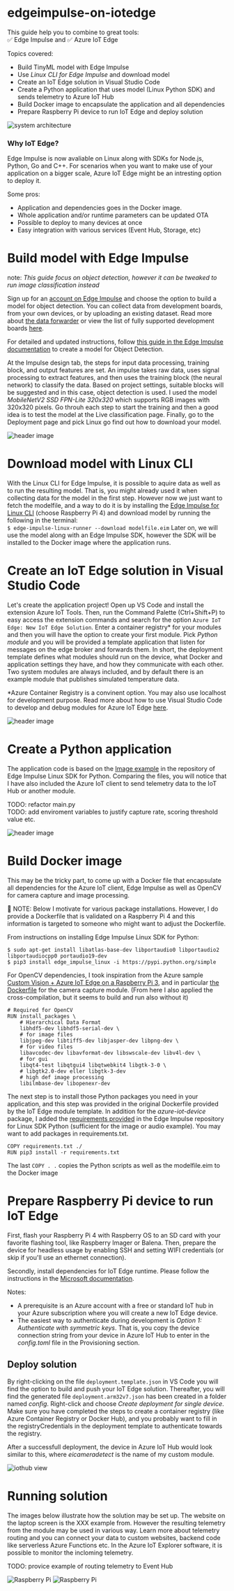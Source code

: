 # edgeimpulse-on-iotedge

This guide help you to combine to great tools:  
✅ Edge Impulse and ✅ Azure IoT Edge

Topics covered:
- Build TinyML model with Edge Impulse
- Use *Linux CLI for Edge Impulse* and download model 
- Create an IoT Edge solution in Visual Studio Code
- Create a Python application that uses model (Linux Python SDK) and sends telemetry to Azure IoT Hub
- Build Docker image to encapsulate the application and all dependencies
- Prepare Raspberry Pi device to run IoT Edge and deploy solution

![system architecture](media/architecture.png)

### Why IoT Edge?

Edge Impulse is now avaliable on Linux along with SDKs for Node.js, Python, Go and C++. For scenarios when you want to make use of your application on a bigger scale, Azure IoT Edge might be an intresting option to deploy it.

Some pros:
- Application and dependencies goes in the Docker image. 
- Whole application and/or runtime parameters can be updated OTA
- Possible to deploy to many devices at once
- Easy integration with various services (Event Hub, Storage, etc)


<!-- ![header image](media/edgeimpulseXiotedge.png) -->

<!-- Modelfile is about 20 MB. -->

# Build model with Edge Impulse

note: *This guide focus on object detection, however it can be tweaked to run image classification instead*

Sign up for an [account on Edge Impulse](https://studio.edgeimpulse.com/) and choose the option to build a model for object detection.
You can collect data from development boards, from your own devices, or by uploading an existing dataset. Read more about [the data forwarder](https://docs.edgeimpulse.com/docs/cli-data-forwarder) or view the list of fully supported development boards [here](https://docs.edgeimpulse.com/docs/fully-supported-development-boards). 

For detailed and updated instructions, follow [this guide in the Edge Impulse documentation](https://docs.edgeimpulse.com/docs/object-detection) to create a model for Object Detection. 

At the Impulse design tab, the steps for input data processing, training block, and output features are set. An impulse takes raw data, uses signal processing to extract features, and then uses the training block (the neural network) to classify the data. Based on project settings, suitable blocks will be suggested and in this case, object detection is used. I used the model *MobileNetV2 SSD FPN-Lite 320x320* which supports RGB images with 320x320 pixels.
Go throuh each step to start the training and then a good idea is to test the model at the Live classification page. Finally, go to the Deployment page and pick Linux go find out how to download your model.

![header image](media/create_impulse.png)

# Download model with Linux CLI

With the Linux CLI for Edge Impulse, it is possible to aquire data as well as to run the resulting model. That is, you might already used it when collecting data for the model in the first step. However now we just want to fetch the modelfile, and a way to do it is by installing the [Edge Impulse for Linux CLI](https://docs.edgeimpulse.com/docs/edge-impulse-for-linux) (choose Raspberry Pi 4) and download model by running the following in the terminal:  
``` $ edge-impulse-linux-runner --download modelfile.eim ```
Later on, we will use the model along with an Edge Impulse SDK, however the SDK will be installed to the Docker image where the application runs.


# Create an IoT Edge solution in Visual Studio Code

Let's create the application project! Open up VS Code and install the extension Azure IoT Tools.
Then, run the Command Palette (Ctrl+Shift+P) to easy access the extension commands and search for the option  ```Azure IoT Edge: New IoT Edge Solution```. Enter a container registry* for your modules and then you will have the option to create your first module. Pick *Python module* and you will be provided a template application that listen for messages on the edge broker and forwards them. In short, the deployment template defines what modules should run on the device, what Docker and application settings they have, and how they communicate with each other. Two system modules are always included, and by default there is an example module that publishes simulated temperature data. 
 
 
 *Azure Container Registry is a convinent option. You may also use localhost for development purpose. Read more about how to use Visual Studio Code to develop and debug modules for Azure IoT Edge [here](https://docs.microsoft.com/en-us/azure/iot-edge/how-to-vs-code-develop-module?view=iotedge-2020-11).

![header image](media/pythonModule.png)

# Create a Python application

The application code is based on the [Image example](https://github.com/edgeimpulse/linux-sdk-python/blob/master/examples/image/classify.py) in the repository of Edge Impulse Linux SDK for Python. Comparing the files, you will notice that I have also included the Azure IoT client to send telemetry data to the IoT Hub or another module.

TODO: refactor main.py  
TODO: add enviroment variables to justify capture rate, scoring threshold value etc.

![header image](media/pythoncode.png)

# Build Docker image

This may be the tricky part, to come up with a Docker file that encapsulate all dependencies for the Azure IoT client, Edge Impulse as well as OpenCV for camera capture and image processing.

👋 NOTE: Below I motivate for various package installations. However, I do provide a Dockerfile that is validated on a Raspberry Pi 4 and this information is targeted to someone who might want to adjust the Dockerfile.


From instructions on installing Edge Impulse Linux SDK for Python:

```
$ sudo apt-get install libatlas-base-dev libportaudio0 libportaudio2 libportaudiocpp0 portaudio19-dev 
$ pip3 install edge_impulse_linux -i https://pypi.python.org/simple
 ```

For OpenCV dependencies, I took inspiration from the Azure sample [Custom Vision + Azure IoT Edge on a Raspberry Pi 3](https://github.com/Azure-Samples/Custom-vision-service-iot-edge-raspberry-pi), and in particular [the Dockerfile](https://github.com/Azure-Samples/Custom-vision-service-iot-edge-raspberry-pi/blob/master/modules/CameraCapture/arm32v7.Dockerfile) for the camera capture module. (From here I also applied the cross-compilation, but it seems to build and run also without it)

```
# Required for OpenCV
RUN install_packages \
    # Hierarchical Data Format
    libhdf5-dev libhdf5-serial-dev \
    # for image files
    libjpeg-dev libtiff5-dev libjasper-dev libpng-dev \
    # for video files
    libavcodec-dev libavformat-dev libswscale-dev libv4l-dev \
    # for gui
    libqt4-test libqtgui4 libqtwebkit4 libgtk-3-0 \
    # libgtk2.0-dev eller libgtk-3-dev
    # high def image processing
    libilmbase-dev libopenexr-dev 
```

The next step is to install those Python packages you need in your application, and this step was provided in the original Dockerfile provided by the IoT Edge module template. In addition for the *azure-iot-device* package, I added the [requirements provided](https://github.com/edgeimpulse/linux-sdk-python/blob/master/requirements.txt) in the Edge Impulse repository for Linux SDK Python (sufficient for the image or audio example). You may want to add packages in requirements.txt.

```
COPY requirements.txt ./
RUN pip3 install -r requirements.txt
```

The last ``` COPY . . ``` copies the Python scripts as well as the modelfile.eim to the Docker image

# Prepare Raspberry Pi device to run IoT Edge


First, flash your Raspberry Pi 4 with Raspberry OS to an SD card with your favorite flashing tool, like Raspberry Imager or Balena. Then, prepare the device for headless usage by enabling SSH and setting WIFI credentials (or skip if you'll use an ethernet connection).

Secondly, install dependencies for IoT Edge runtime. Please follow the instructions in the [Microsoft documentation](https://docs.microsoft.com/en-us/azure/iot-edge/how-to-install-iot-edge?view=iotedge-2020-11).

Notes:
- A prerequisite is an Azure account with a free or standard IoT hub in your Azure subscription where you will create a new IoT Edge device.
- The easiest way to authenticate during development is *Option 1: Authenticate with symmetric keys*. That is, you copy the device connection string from your device in Azure IoT Hub to enter in the *config.toml* file in the Provisioning section.

## Deploy solution

By right-clicking on the file ``` deployment.template.json ``` in VS Code you will find the option to build and push your IoT Edge solution. Thereafter, you will find the generated file ``` deployment.arm32v7.json ``` has been created in a folder named *config*. Right-click and choose *Create deployment for single device*. Make sure you have completed the steps to create a container registry (like Azure Container Registry or Docker Hub), and you probably want to fill in the registryCredentials in the deployment template to authenticate towards the registry. 

After a successfull deployment, the device in Azure IoT Hub would look similar to this, where *eicameradetect* is the name of my custom module.

![iothub view](media/iot_hub.png)

# Running solution

The images below illustrate how the solution may be set up. The website on the laptop screen is the XXX example from. However the resulting telemetry from the module may be used in various way. Learn more about telemetry routing and you can connect your data to custom websites, backend code like serverless Azure Functions etc.
In the Azure IoT Explorer software, it is possible to monitor the incloming telemetry.

TODO: provice example of routing telemetry to Event Hub

![Raspberry Pi](media/raspberry.jpg)
![Raspberry Pi](media/iot_messages.png)